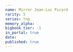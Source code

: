 ```yaml
---
name: Mirror Jean-Luc Picard
rarity: 5
series: tng
memory_alpha:
bigbook_tier: -1
in_portal: true
date:
published: true
---
```



